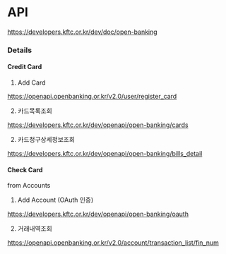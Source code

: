 # API

https://developers.kftc.or.kr/dev/doc/open-banking

### Details

#### Credit Card

1. Add Card

https://openapi.openbanking.or.kr/v2.0/user/register_card

2. 카드목록조회 

https://developers.kftc.or.kr/dev/openapi/open-banking/cards

2. 카드청구상세정보조회

https://developers.kftc.or.kr/dev/openapi/open-banking/bills_detail

#### Check Card

from Accounts

1. Add Account (OAuth 인증)

https://developers.kftc.or.kr/dev/openapi/open-banking/oauth

2. 거래내역조회

https://openapi.openbanking.or.kr/v2.0/account/transaction_list/fin_num
